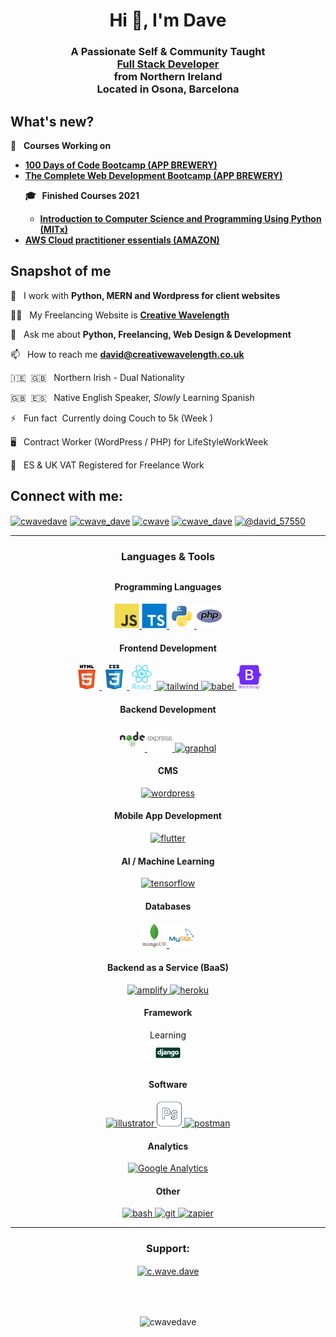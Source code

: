 <h1 align="center">Hi 👋, I'm Dave</h1>
<h3 align="center"><strong>A Passionate Self & Community Taught </strong> <br>
 <u>Full Stack Developer </u><br>
from Northern Ireland <br> Located in Osona, Barcelona
 
 <h2> What's new? </h2>
 
🔭 &nbsp; <strong> Courses Working on </strong>
<ul><strong><li><a href="https://www.udemy.com/course/100-days-of-code/"> 100 Days of Code Bootcamp (APP BREWERY)</a> </li><li><a href="https://www.udemy.com/course/the-complete-web-development-bootcamp"> The Complete Web Development Bootcamp (APP BREWERY)</a></li>

🎓 &nbsp; <strong> Finished Courses 2021 </strong>
<ul><li><strong><a href="https://www.edx.org/course/introduction-to-computer-science-and-programming-7"> Introduction to Computer Science and Programming Using Python (MITx)</a></strong></li></ul>
<li><a href="https://www.coursera.org/learn/aws-cloud-practitioner-essentials"> AWS Cloud practitioner essentials (AMAZON)</a> </strong> </li> </ul>

<h2> Snapshot of me </h2>

🌱 &nbsp; I work with **Python, MERN and Wordpress for client websites**

👨‍💻 &nbsp; My Freelancing Website is <strong> <a href="https://creative-wavelength.com"> Creative Wavelength </a> </strong>

💬 &nbsp; Ask me about **Python, Freelancing, Web Design & Development**

📫 &nbsp; How to reach me **david@creativewavelength.co.uk**
 
🇮🇪 &nbsp;🇬🇧 &nbsp; Northern Irish - Dual Nationality 

🇬🇧 &nbsp;🇪🇸 &nbsp; Native English Speaker, *Slowly* Learning Spanish

⚡ &nbsp; Fun fact&nbsp; Currently doing Couch to 5k (Week )

🖥️ &nbsp; Contract Worker (WordPress / PHP) for LifeStyleWorkWeek

🧾 &nbsp; ES & UK VAT Registered for Freelance Work 

<h2>Connect with me:</h2>
<p>
<a href="https://dev.to/cwavedave" target="blank"><img align="center" src="https://cdn.jsdelivr.net/npm/simple-icons@3.0.1/icons/dev-dot-to.svg" alt="cwavedave" height="30" width="40" /></a>
<a href="https://twitter.com/cwave_dave" target="blank"><img align="center" src="https://cdn.jsdelivr.net/npm/simple-icons@3.0.1/icons/twitter.svg" alt="cwave_dave" height="30" width="40" /></a>
<a href="https://linkedin.com/in/cwave" target="blank"><img align="center" src="https://cdn.jsdelivr.net/npm/simple-icons@3.0.1/icons/linkedin.svg" alt="cwave" height="30" width="40" /></a>
<a href="https://instagram.com/cwave_dave" target="blank"><img align="center" src="https://cdn.jsdelivr.net/npm/simple-icons@3.0.1/icons/instagram.svg" alt="cwave_dave" height="30" width="40" /></a>
<a href="https://medium.com/@david_57550" target="blank"><img align="center" src="https://cdn.jsdelivr.net/npm/simple-icons@3.0.1/icons/medium.svg" alt="@david_57550" height="30" width="40" /></a>
</p>

<hr>

<h3 align="center">Languages & Tools</h3>
<h2></h2>
<h4 align="center">Programming Languages</h4>
<p align="center"> 
<a href="https://developer.mozilla.org/en-US/docs/Web/JavaScript" target="_blank"> <img src="https://raw.githubusercontent.com/devicons/devicon/master/icons/javascript/javascript-original.svg" alt="javascript" width="40" height="40"/> </a> 
<a href="https://www.typescriptlang.org/" target="_blank"> <img src="https://raw.githubusercontent.com/devicons/devicon/master/icons/typescript/typescript-original.svg" alt="typescript" width="40" height="40"/> </a> 
<a href="https://www.python.org" target="_blank"> <img src="https://raw.githubusercontent.com/devicons/devicon/master/icons/python/python-original.svg" alt="python" width="40" height="40"/> </a> 
<a href="https://www.php.net" target="_blank"> <img src="https://raw.githubusercontent.com/devicons/devicon/master/icons/php/php-original.svg" alt="php" width="40" height="40"/> </a> 

</p>

<h4 align="center">Frontend Development</h4>
<p align="center"> 
<a href="https://www.w3.org/html/" target="_blank"> <img src="https://raw.githubusercontent.com/devicons/devicon/master/icons/html5/html5-original-wordmark.svg" alt="html5" width="40" height="40"/> </a> 
<a href="https://www.w3schools.com/css/" target="_blank"> <img src="https://raw.githubusercontent.com/devicons/devicon/master/icons/css3/css3-original-wordmark.svg" alt="css3" width="40" height="40"/> </a>  
<a href="https://reactjs.org/" target="_blank"> <img src="https://raw.githubusercontent.com/devicons/devicon/master/icons/react/react-original-wordmark.svg" alt="react" width="40" height="40"/> 
<a href="https://tailwindcss.com/" target="_blank"> <img src="https://www.vectorlogo.zone/logos/tailwindcss/tailwindcss-icon.svg" alt="tailwind" width="40" height="40"/> </a> 
<a href="https://babeljs.io/" target="_blank"> <img src="https://www.vectorlogo.zone/logos/babeljs/babeljs-icon.svg" alt="babel" width="40" height="40"/> </a> 
<a href="https://getbootstrap.com" target="_blank"> <img src="https://raw.githubusercontent.com/devicons/devicon/master/icons/bootstrap/bootstrap-plain-wordmark.svg" alt="bootstrap" width="40" height="40"/> </a> 


</p>

<h4 align="center">Backend Development</h4>
<p align="center"> 
<a href="https://nodejs.org" target="_blank"> <img src="https://raw.githubusercontent.com/devicons/devicon/master/icons/nodejs/nodejs-original-wordmark.svg" alt="nodejs" width="40" height="40"/> </a>  
<a href="https://expressjs.com" target="_blank"> <img src="https://raw.githubusercontent.com/devicons/devicon/master/icons/express/express-original-wordmark.svg" alt="express" width="40" height="40"/> </a> 
<a href="https://graphql.org" target="_blank"> <img src="https://www.vectorlogo.zone/logos/graphql/graphql-icon.svg" alt="graphql" width="40" height="40"/> </a> 

</p>


<h4 align="center">CMS</h4>
<p align="center"> 
<a href="https://wordpress.org" target="_blank"> <img src="https://www.vectorlogo.zone/logos/wordpress/wordpress-icon.svg" alt="wordpress" width="40" height="40"/> </a>  
</p>

<h4 align="center">Mobile App Development</h4>
<p align="center"> 
<a href="https://flutter.dev" target="_blank"> <img src="https://www.vectorlogo.zone/logos/flutterio/flutterio-icon.svg" alt="flutter" width="40" height="40"/> </a> 

</p>

<h4 align="center">AI / Machine Learning</h4>
<p align="center"> 
<a href="https://www.tensorflow.org" target="_blank"> <img src="https://www.vectorlogo.zone/logos/tensorflow/tensorflow-icon.svg" alt="tensorflow" width="40" height="40"/> </a> 
</p>

<h4 align="center">Databases</h4>
<p align="center"> 
<a href="https://www.mongodb.com/" target="_blank"> <img src="https://raw.githubusercontent.com/devicons/devicon/master/icons/mongodb/mongodb-original-wordmark.svg" alt="mongodb" width="40" height="40"/> </a> 
<a href="https://www.mysql.com/" target="_blank"> <img src="https://raw.githubusercontent.com/devicons/devicon/master/icons/mysql/mysql-original-wordmark.svg" alt="mysql" width="40" height="40"/> </a> 

</p>

<h4 align="center">Backend as a Service (BaaS)</h4>
<p align="center"> 
<a href="https://aws.amazon.com/amplify/" target="_blank"> <img src="https://docs.amplify.aws/assets/logo-dark.svg" alt="amplify" width="40" height="40"/> </a> 
<a href="https://heroku.com" target="_blank"> <img src="https://www.vectorlogo.zone/logos/heroku/heroku-icon.svg" alt="heroku" width="40" height="40"/> </a> 

</p>


<h4 align="center">Framework</h4>
<p align="center"> 
 Learning <br> 
<a href="https://www.djangoproject.com/" target="_blank"> <img src="https://raw.githubusercontent.com/devicons/devicon/master/icons/django/django-original.svg" alt="django" width="40" height="40"/> </a> 

</p>

<h4 align="center">Software</h4>
<p align="center"> 
<a href="https://www.adobe.com/in/products/illustrator.html" target="_blank"> <img src="https://www.vectorlogo.zone/logos/adobe_illustrator/adobe_illustrator-icon.svg" alt="illustrator" width="40" height="40"/> </a> 
<a href="https://www.photoshop.com/en" target="_blank"> <img src="https://raw.githubusercontent.com/devicons/devicon/master/icons/photoshop/photoshop-line.svg" alt="photoshop" width="40" height="40"/> </a> 
<a href="https://postman.com" target="_blank"> <img src="https://www.vectorlogo.zone/logos/getpostman/getpostman-icon.svg" alt="postman" width="40" height="40"/> </a> 
</p>

<h4 align="center">Analytics</h4>
<p align="center"> 
<a href="https://analytics.google.com/analytics/web/" target="_blank"> <img src="https://www.vectorlogo.zone/logos/google_analytics/google_analytics-icon.svg" alt="Google Analytics" width="40" height="40"/> </a> 

</p>

<h4 align="center">Other</h4>
<p align="center"> 
<a href="https://www.gnu.org/software/bash/" target="_blank"> <img src="https://www.vectorlogo.zone/logos/gnu_bash/gnu_bash-icon.svg" alt="bash" width="40" height="40"/> </a> 
<a href="https://git-scm.com/" target="_blank"> <img src="https://www.vectorlogo.zone/logos/git-scm/git-scm-icon.svg" alt="git" width="40" height="40"/> </a> 
<a href="https://zapier.com" target="_blank"> <img src="https://www.vectorlogo.zone/logos/zapier/zapier-icon.svg" alt="zapier" width="40" height="40"/> </a> </p>

</p>

<hr>

<h3 align="center">Support:</h3>
<p align="center"><a href="https://www.buymeacoffee.com/c.wave.dave"> <img align="center" src="https://cdn.buymeacoffee.com/buttons/v2/default-yellow.png" height="50" width="210" alt="c.wave.dave" /></a></p><br><br>

<p align="center"><img align="center" src="https://github-readme-streak-stats.herokuapp.com/?user=cwavedave&" alt="cwavedave" /></p>
